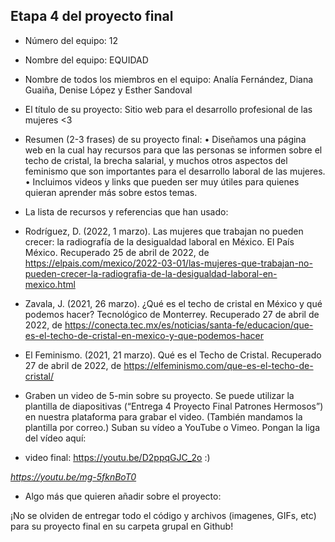 ## Etapa 4 del proyecto final

- Número del equipo: 12
- Nombre del equipo: EQUIDAD
- Nombre de todos los miembros en el equipo: Analía Fernández, Diana Guaiña, Denise López y Esther Sandoval

- El título de su proyecto: Sitio web para el desarrollo profesional de las mujeres <3
- Resumen (2-3 frases) de su proyecto final:
•	Diseñamos una página web en la cual hay recursos para que las personas se informen sobre el techo de cristal, la brecha salarial, y muchos otros aspectos del feminismo que son importantes para el desarrollo laboral de las mujeres.
•	Incluimos videos y links que pueden ser muy útiles para quienes quieran aprender más sobre estos temas.



- La lista de recursos y referencias que han usado:
- Rodríguez, D. (2022, 1 marzo). Las mujeres que trabajan no pueden crecer: la radiografí­a de la desigualdad laboral en México. El País México. Recuperado 25 de abril de 2022, de https://elpais.com/mexico/2022-03-01/las-mujeres-que-trabajan-no-pueden-crecer-la-radiografia-de-la-desigualdad-laboral-en-mexico.html
- Zavala, J. (2021, 26 marzo). ¿Qué es el techo de cristal en México y qué podemos hacer? Tecnológico de Monterrey. Recuperado 27 de abril de 2022, de https://conecta.tec.mx/es/noticias/santa-fe/educacion/que-es-el-techo-de-cristal-en-mexico-y-que-podemos-hacer
- El Feminismo. (2021, 21 marzo). Qué es el Techo de Cristal. Recuperado 27 de abril de 2022, de https://elfeminismo.com/que-es-el-techo-de-cristal/




- Graben un video de 5-min sobre su proyecto. Se puede utilizar la plantilla de diapositivas (“Entrega 4 Proyecto Final Patrones Hermosos”) en nuestra plataforma para grabar el video. (También mandamos la plantilla por correo.) Suban su vídeo a YouTube o Vimeo. Pongan la liga del vídeo aquí: 
- video final: https://youtu.be/D2ppqGJC_2o :)


_https://youtu.be/mg-5fknBoT0_


- Algo más que quieren añadir sobre el proyecto:

¡No se olviden de entregar todo el código y archivos (imagenes, GIFs, etc) para su proyecto final en su carpeta grupal en Github!
